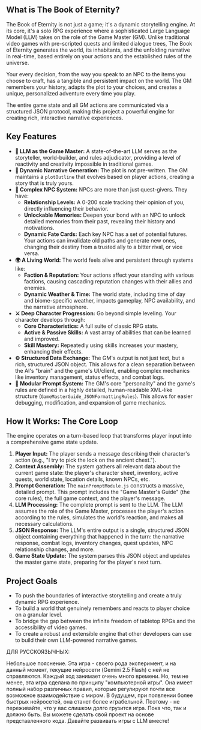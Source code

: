 ## What is The Book of Eternity?

The Book of Eternity is not just a game; it's a dynamic storytelling engine. At its core, it's a solo RPG experience where a sophisticated Large Language Model (LLM) takes on the role of the Game Master (GM). Unlike traditional video games with pre-scripted quests and limited dialogue trees, The Book of Eternity generates the world, its inhabitants, and the unfolding narrative in real-time, based entirely on your actions and the established rules of the universe.

Your every decision, from the way you speak to an NPC to the items you choose to craft, has a tangible and persistent impact on the world. The GM remembers your history, adapts the plot to your choices, and creates a unique, personalized adventure every time you play.

The entire game state and all GM actions are communicated via a structured JSON protocol, making this project a powerful engine for creating rich, interactive narrative experiences.

## Key Features

-   **🤖 LLM as the Game Master:** A state-of-the-art LLM serves as the storyteller, world-builder, and rules adjudicator, providing a level of reactivity and creativity impossible in traditional games.
-   **📖 Dynamic Narrative Generation:** The plot is not pre-written. The GM maintains a `plotOutline` that evolves based on player actions, creating a story that is truly yours.
-   **🧠 Complex NPC System:** NPCs are more than just quest-givers. They have:
    -   **Relationship Levels:** A 0-200 scale tracking their opinion of you, directly influencing their behavior.
    -   **Unlockable Memories:** Deepen your bond with an NPC to unlock detailed memories from their past, revealing their history and motivations.
    -   **Dynamic Fate Cards:** Each key NPC has a set of potential futures. Your actions can invalidate old paths and generate new ones, changing their destiny from a trusted ally to a bitter rival, or vice versa.
-   **🌍 A Living World:** The world feels alive and persistent through systems like:
    -   **Faction & Reputation:** Your actions affect your standing with various factions, causing cascading reputation changes with their allies and enemies.
    -   **Dynamic Weather & Time:** The world state, including time of day and biome-specific weather, impacts gameplay, NPC availability, and the narrative atmosphere.
-   **⚔️ Deep Character Progression:** Go beyond simple leveling. Your character develops through:
    -   **Core Characteristics:** A full suite of classic RPG stats.
    -   **Active & Passive Skills:** A vast array of abilities that can be learned and improved.
    -   **Skill Mastery:** Repeatedly using skills increases your mastery, enhancing their effects.
-   **⚙️ Structured Data Exchange:** The GM's output is not just text, but a rich, structured JSON object. This allows for a clean separation between the AI's "brain" and the game's UI/client, enabling complex mechanics like inventory management, status effects, and combat logs.
-   **🔧 Modular Prompt System:** The GM's core "personality" and the game's rules are defined in a highly detailed, human-readable XML-like structure (`GameMasterGuide_JSONFormattingRules`). This allows for easier debugging, modification, and expansion of game mechanics.

## How It Works: The Core Loop

The engine operates on a turn-based loop that transforms player input into a comprehensive game state update.

1.  **Player Input:** The player sends a message describing their character's action (e.g., "I try to pick the lock on the ancient chest.").
2.  **Context Assembly:** The system gathers all relevant data about the current game state: the player's character sheet, inventory, active quests, world state, location details, known NPCs, etc.
3.  **Prompt Generation:** The `mainPromptModule.js` constructs a massive, detailed prompt. This prompt includes the "Game Master's Guide" (the core rules), the full game context, and the player's message.
4.  **LLM Processing:** The complete prompt is sent to the LLM. The LLM assumes the role of the Game Master, processes the player's action according to the rules, simulates the world's reaction, and makes all necessary calculations.
5.  **JSON Response:** The LLM's entire output is a single, structured JSON object containing everything that happened in the turn: the narrative response, combat logs, inventory changes, quest updates, NPC relationship changes, and more.
6.  **Game State Update:** The system parses this JSON object and updates the master game state, preparing for the player's next turn.

## Project Goals

-   To push the boundaries of interactive storytelling and create a truly dynamic RPG experience.
-   To build a world that genuinely remembers and reacts to player choice on a granular level.
-   To bridge the gap between the infinite freedom of tabletop RPGs and the accessibility of video games.
-   To create a robust and extensible engine that other developers can use to build their own LLM-powered narrative games.


ДЛЯ РУССКОЯЗЫЧНЫХ:

Небольшое пояснение. Эта игра - своего рода эксперимент, и на данный момент, текущие нейросети (Gemini 2.5 Flash) с ней не справляются. Каждый ход занимает очень много времени.
Но, тем не менее, эта игра сделана по принципу "компьютерной игры". Она имеет полный набор различных правил, которые регулируют почти все возможное взаимодействие с миром.
В будущем, при появлении более быстрых нейросетей, она станет более играбельной.
Поэтому - не переживайте, что у вас слишком долго грузится игра. Пока что, так и должно быть.
Вы можете сделать свой проект на основе представленного кода. Давайте развивать игры с LLM вместе!
